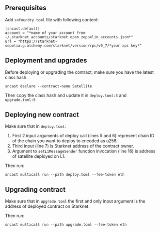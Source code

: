 ## Prerequisites

Add `snfoundry.toml` file with following content:

```
[sncast.default]
account = "*name of your account from ~/.starknet_accounts/starknet_open_zeppelin_accounts.json*"
url = "https://starknet-sepolia.g.alchemy.com/starknet/version/rpc/v0_7/*your api key*"
```

## Deployment and upgrades

Before deploying or upgrading the contract, make sure you have the latest class hash:

```
sncast declare --contract-name Satellite
```

Then copy the class hash and update it in `deploy.toml:3` and `upgrade.toml:5`

## Deploying new contract

Make sure that in `deploy.toml`:

1. First 2 input arguments of deploy call (lines 5 and 6) represent chain ID of the chain you want to deploy to encoded as u256.
2. Third input (line 7) is Starknet address of the contract owner.
3. Argument to `setL1MessageSender` function invocation (line 16) is address of satellite deployed on L1.

Then run:

```
sncast multicall run --path deploy.toml --fee-token eth
```

## Upgrading contract

Make sure that in `upgrade.toml` the first and only input argument is the address of deployed contract on Starknet.

Then run:

```
sncast multicall run --path upgrade.toml --fee-token eth
```
